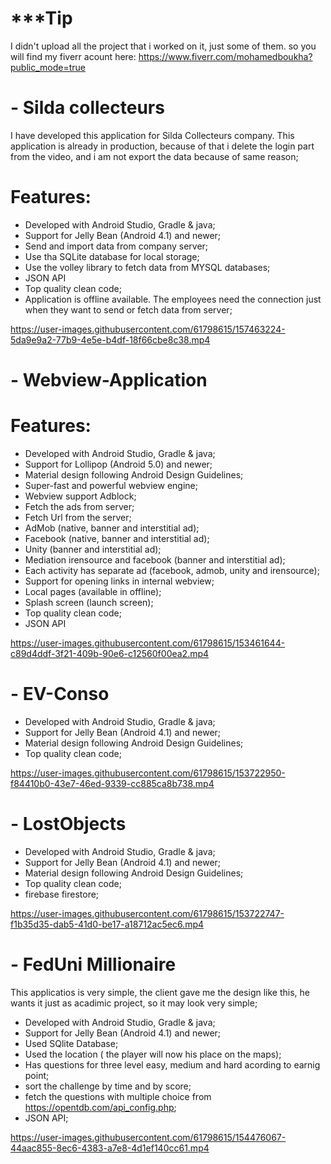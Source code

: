# ***Tip
I didn't upload all the project that i worked on it, just some of them. so you will find my fiverr acount here: 
https://www.fiverr.com/mohamedboukha?public_mode=true


# - Silda collecteurs 
I have developed this application for Silda Collecteurs company. This application is already in production, because of that i delete the login part from the video, and i am not export the data because of same reason; 
# Features:
 * Developed with Android Studio, Gradle & java;
 * Support for   Jelly Bean (Android 4.1) and newer;
 * Send and import data from company server;
 * Use tha SQLite database for local storage;
 * Use the volley library to fetch data from MYSQL databases;
 * JSON API
 * Top quality clean code;
 * Application is offline available. The employees need the connection just when they want to send or fetch data from server;

https://user-images.githubusercontent.com/61798615/157463224-5da9e9a2-77b9-4e5e-b4df-18f66cbe8c38.mp4





# - Webview-Application
# Features:
 * Developed with Android Studio, Gradle & java;
 * Support for  Lollipop (Android 5.0) and newer;
 * Material design following Android Design Guidelines;
 * Super-fast and powerful webview engine;
 * Webview support Adblock;
 * Fetch the ads from server;
 * Fetch Url from the server;
 * AdMob (native, banner and interstitial ad);
 * Facebook (native, banner and interstitial ad);
 * Unity (banner and interstitial ad);
 * Mediation irensource and facebook (banner and interstitial ad);
 * Each activity has separate ad (facebook, admob, unity and irensource);
 * Support for opening links in internal webview;
 * Local pages (available in offline);
 * Splash screen (launch screen);
 * Top quality clean code;
 * JSON API

https://user-images.githubusercontent.com/61798615/153461644-c89d4ddf-3f21-409b-90e6-c12560f00ea2.mp4

# - EV-Conso
 * Developed with Android Studio, Gradle & java;
 * Support for   Jelly Bean (Android 4.1) and newer;
 * Material design following Android Design Guidelines;
 * Top quality clean code;

https://user-images.githubusercontent.com/61798615/153722950-f84410b0-43e7-46ed-9339-cc885ca8b738.mp4

# - LostObjects
 * Developed with Android Studio, Gradle & java;
 * Support for   Jelly Bean (Android 4.1) and newer;
 * Material design following Android Design Guidelines;
 * Top quality clean code;
 * firebase firestore;
 
https://user-images.githubusercontent.com/61798615/153722747-f1b35d35-dab5-41d0-be17-a18712ac5ec6.mp4

# - FedUni Millionaire
This applicatios is very simple, the client gave me the design like this, he wants it just as acadimic project, so it may look very simple;
 * Developed with Android Studio, Gradle & java;
 * Support for   Jelly Bean (Android 4.1) and newer;
 * Used SQlite Database;
 * Used the location ( the player will now his place on the maps);
 * Has questions for three level easy, medium and hard acording to earnig point;
 * sort the challenge by time and by score;
 * fetch the questions with multiple choice from https://opentdb.com/api_config.php;
 * JSON API;

https://user-images.githubusercontent.com/61798615/154476067-44aac855-8ec6-4383-a7e8-4d1ef140cc61.mp4





